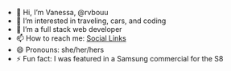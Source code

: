 - 👋 Hi, I’m Vanessa, @rvbouu
- 👀 I’m interested in traveling, cars, and coding
- 🌱 I’m a full stack web developer
- 📫 How to reach me: [Social Links](https://vanessa-bou.netlify.app/)
- 😄 Pronouns: she/her/hers
- ⚡ Fun fact: I was featured in a Samsung commercial for the S8

<!---
rvbouu/rvbouu is a ✨ special ✨ repository because its `README.md` (this file) appears on your GitHub profile.
You can click the Preview link to take a look at your changes.
--->

